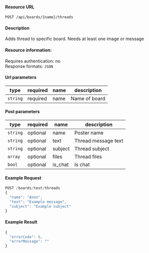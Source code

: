 #### Resource URL
`POST /api/boards/{name}/threads`

#### Description
  Adds thread to specific board. Needs at least one image or message

#### Resource information:
  Requires authentication: no  
  Response formats: `JSON`

#### Url parameters
| type     | required | name                 | description
|----------|----------|----------------------|-------------
| `string` | required | name                 | Name of board

#### Post parameters
| type     | required | name                 | description
|----------|----------|----------------------|-------------
| `string` | optional | name                 | Poster name
| `string` | optional | text                 | Thread message text
| `string` | optional | subject              | Thread subject
| `array`  | optional | files                | Thread files
| `bool`   | optional | is_chat              | Is chat

#### Example Request
```javascript
POST /boards/test/threads
{
  "name": "Anon",
  "text": "Example message",
  "subject": "Example subject"
}
```

#### Example Result
```javascript
{
  "errorCode": 0,
  "errorMessage": ""
}
```
